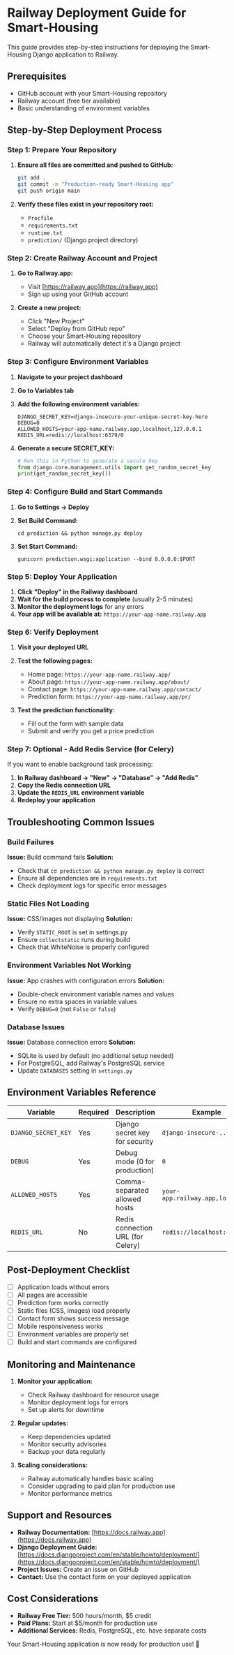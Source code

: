 # Railway Deployment Guide for Smart-Housing

This guide provides step-by-step instructions for deploying the Smart-Housing Django application to Railway.

## Prerequisites

- GitHub account with your Smart-Housing repository
- Railway account (free tier available)
- Basic understanding of environment variables

## Step-by-Step Deployment Process

### Step 1: Prepare Your Repository

1. **Ensure all files are committed and pushed to GitHub:**
   ```bash
   git add .
   git commit -m "Production-ready Smart-Housing app"
   git push origin main
   ```

2. **Verify these files exist in your repository root:**
   - `Procfile`
   - `requirements.txt`
   - `runtime.txt`
   - `prediction/` (Django project directory)

### Step 2: Create Railway Account and Project

1. **Go to Railway.app:**
   - Visit [https://railway.app](https://railway.app)
   - Sign up using your GitHub account

2. **Create a new project:**
   - Click "New Project"
   - Select "Deploy from GitHub repo"
   - Choose your Smart-Housing repository
   - Railway will automatically detect it's a Django project

### Step 3: Configure Environment Variables

1. **Navigate to your project dashboard**
2. **Go to Variables tab**
3. **Add the following environment variables:**

   ```
   DJANGO_SECRET_KEY=django-insecure-your-unique-secret-key-here
   DEBUG=0
   ALLOWED_HOSTS=your-app-name.railway.app,localhost,127.0.0.1
   REDIS_URL=redis://localhost:6379/0
   ```

4. **Generate a secure SECRET_KEY:**
   ```python
   # Run this in Python to generate a secure key
   from django.core.management.utils import get_random_secret_key
   print(get_random_secret_key())
   ```

### Step 4: Configure Build and Start Commands

1. **Go to Settings → Deploy**
2. **Set Build Command:**
   ```
   cd prediction && python manage.py deploy
   ```

3. **Set Start Command:**
   ```
   gunicorn prediction.wsgi:application --bind 0.0.0.0:$PORT
   ```

### Step 5: Deploy Your Application

1. **Click "Deploy" in the Railway dashboard**
2. **Wait for the build process to complete** (usually 2-5 minutes)
3. **Monitor the deployment logs** for any errors
4. **Your app will be available at:** `https://your-app-name.railway.app`

### Step 6: Verify Deployment

1. **Visit your deployed URL**
2. **Test the following pages:**
   - Home page: `https://your-app-name.railway.app/`
   - About page: `https://your-app-name.railway.app/about/`
   - Contact page: `https://your-app-name.railway.app/contact/`
   - Prediction form: `https://your-app-name.railway.app/pr/`

3. **Test the prediction functionality:**
   - Fill out the form with sample data
   - Submit and verify you get a price prediction

### Step 7: Optional - Add Redis Service (for Celery)

If you want to enable background task processing:

1. **In Railway dashboard → "New" → "Database" → "Add Redis"**
2. **Copy the Redis connection URL**
3. **Update the `REDIS_URL` environment variable**
4. **Redeploy your application**

## Troubleshooting Common Issues

### Build Failures

**Issue:** Build command fails
**Solution:** 
- Check that `cd prediction && python manage.py deploy` is correct
- Ensure all dependencies are in `requirements.txt`
- Check deployment logs for specific error messages

### Static Files Not Loading

**Issue:** CSS/images not displaying
**Solution:**
- Verify `STATIC_ROOT` is set in settings.py
- Ensure `collectstatic` runs during build
- Check that WhiteNoise is properly configured

### Environment Variables Not Working

**Issue:** App crashes with configuration errors
**Solution:**
- Double-check environment variable names and values
- Ensure no extra spaces in variable values
- Verify `DEBUG=0` (not `False` or `false`)

### Database Issues

**Issue:** Database connection errors
**Solution:**
- SQLite is used by default (no additional setup needed)
- For PostgreSQL, add Railway's PostgreSQL service
- Update `DATABASES` setting in `settings.py`

## Environment Variables Reference

| Variable | Required | Description | Example |
|----------|----------|-------------|---------|
| `DJANGO_SECRET_KEY` | Yes | Django secret key for security | `django-insecure-...` |
| `DEBUG` | Yes | Debug mode (0 for production) | `0` |
| `ALLOWED_HOSTS` | Yes | Comma-separated allowed hosts | `your-app.railway.app,localhost` |
| `REDIS_URL` | No | Redis connection URL (for Celery) | `redis://localhost:6379/0` |

## Post-Deployment Checklist

- [ ] Application loads without errors
- [ ] All pages are accessible
- [ ] Prediction form works correctly
- [ ] Static files (CSS, images) load properly
- [ ] Contact form shows success message
- [ ] Mobile responsiveness works
- [ ] Environment variables are properly set
- [ ] Build and start commands are configured

## Monitoring and Maintenance

1. **Monitor your application:**
   - Check Railway dashboard for resource usage
   - Monitor deployment logs for errors
   - Set up alerts for downtime

2. **Regular updates:**
   - Keep dependencies updated
   - Monitor security advisories
   - Backup your data regularly

3. **Scaling considerations:**
   - Railway automatically handles basic scaling
   - Consider upgrading to paid plan for production use
   - Monitor performance metrics

## Support and Resources

- **Railway Documentation:** [https://docs.railway.app](https://docs.railway.app)
- **Django Deployment Guide:** [https://docs.djangoproject.com/en/stable/howto/deployment/](https://docs.djangoproject.com/en/stable/howto/deployment/)
- **Project Issues:** Create an issue on GitHub
- **Contact:** Use the contact form on your deployed application

## Cost Considerations

- **Railway Free Tier:** 500 hours/month, $5 credit
- **Paid Plans:** Start at $5/month for production use
- **Additional Services:** Redis, PostgreSQL, etc. have separate costs

Your Smart-Housing application is now ready for production use! 🚀
